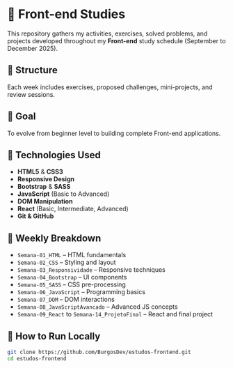 # 📘 Front-end Studies

This repository gathers my activities, exercises, solved problems, and projects developed throughout my **Front-end** study schedule (September to December 2025).

## 📌 Structure
Each week includes exercises, proposed challenges, mini-projects, and review sessions.

## 🎯 Goal
To evolve from beginner level to building complete Front-end applications.

## 🧰 Technologies Used
- **HTML5** & **CSS3**
- **Responsive Design**
- **Bootstrap** & **SASS**
- **JavaScript** (Basic to Advanced)
- **DOM Manipulation**
- **React** (Basic, Intermediate, Advanced)
- **Git & GitHub**

## 📁 Weekly Breakdown
- `Semana-01_HTML` – HTML fundamentals
- `Semana-02_CSS` – Styling and layout
- `Semana-03_Responsividade` – Responsive techniques
- `Semana-04_Bootstrap` – UI components
- `Semana-05_SASS` – CSS pre-processing
- `Semana-06_JavaScript` – Programming basics
- `Semana-07_DOM` – DOM interactions
- `Semana-08_JavaScriptAvancado` – Advanced JS concepts
- `Semana-09_React` to `Semana-14_ProjetoFinal` – React and final project

## 🚀 How to Run Locally
```bash
git clone https://github.com/BurgosDev/estudos-frontend.git
cd estudos-frontend
